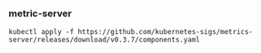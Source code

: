 ### metric-server ###
```console
kubectl apply -f https://github.com/kubernetes-sigs/metrics-server/releases/download/v0.3.7/components.yaml
```
